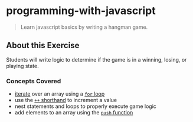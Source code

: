# programming-with-javascript
> Learn javascript basics by writing a hangman game.

## About this Exercise
Students will write logic to determine if the game is in a winning, losing, or playing state.

### Concepts Covered
- [iterate](https://developer.mozilla.org/en-US/docs/Web/JavaScript/Guide/Statements#for_Statement) over an array using a [`for` loop](https://developer.mozilla.org/en-US/docs/Web/JavaScript/Reference/Statements/for)
- use the [`++` shorthand](https://developer.mozilla.org/en-US/docs/Web/JavaScript/Guide/Expressions_and_Operators#Arithmetic_operators) to increment a value
- nest statements and loops to properly execute game logic
- add elements to an array using the [`push` function](https://developer.mozilla.org/en-US/docs/Web/JavaScript/Reference/Global_Objects/Array/push)
